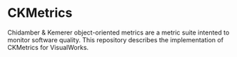 # CKMetrics

Chidamber & Kemerer object-oriented metrics are a metric suite intented to monitor software quality. This repository describes the implementation of CKMetrics for VisualWorks. 
